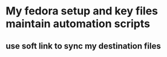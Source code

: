 # My fedora setup and key files maintain automation scripts
## use soft link to sync my destination files
